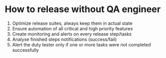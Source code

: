# How to release without QA engineer

1. Optimize release suites, always keep them in actual state
2. Ensure automation of all critical and high priority features 
3. Create monitoring and alerts on every release step/tasks
4. Analyse finished steps notifications (success/fail)
5. Alert the duty tester only if one or more tasks were not completed successfully
